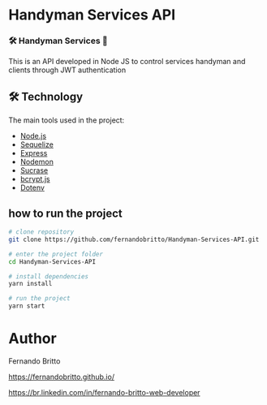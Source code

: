 # Handyman Services API

### :hammer_and_wrench: Handyman Services :house_with_garden:


This is an API developed in Node JS to control services handyman and clients through JWT authentication

## 🛠 Technology

The main tools used in the project:

- [Node.js][nodejs]
- [Sequelize][Sequelize]
- [Express][express]
- [Nodemon][nodemon]
- [Sucrase][sucrase]
- [bcrypt.js][bcryptjs]
- [Dotenv][dotenv]



[nodejs]: https://nodejs.org/
[Sequelize]: https://sequelize.org/
[express]: https://expressjs.com/pt-br/
[nodemon]: https://nodemon.io/
[sucrase]: https://sucrase.io/
[bcryptjs]: https://www.npmjs.com/package/bcryptjs
[dotenv]: https://www.npmjs.com/package/dotenv
[license]: https://opensource.org/licenses/MIT




## how to run the project


```bash
# clone repository
git clone https://github.com/fernandobritto/Handyman-Services-API.git

# enter the project folder
cd Handyman-Services-API

# install dependencies
yarn install

# run the project
yarn start
```

# Author

Fernando Britto

https://fernandobritto.github.io/

https://br.linkedin.com/in/fernando-britto-web-developer

